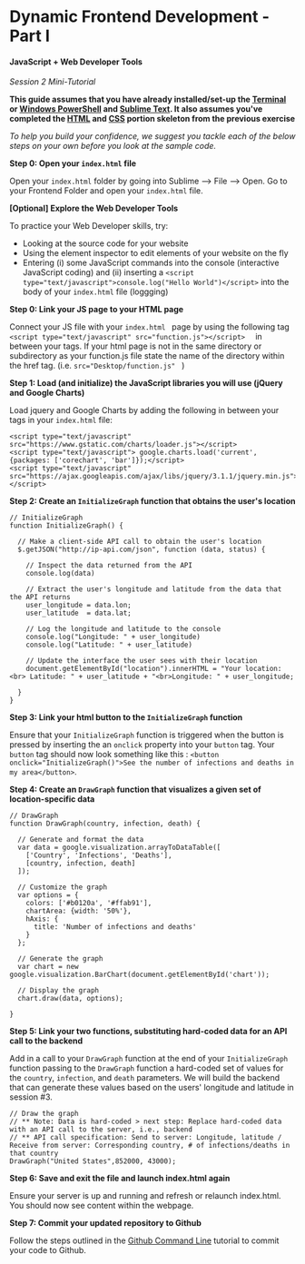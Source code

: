 # Dynamic Frontend Development - Part I 
#### JavaScript + Web Developer Tools

*Session 2 Mini-Tutorial*


**This guide assumes that you have already installed/set-up the [Terminal](/session1/setup_terminal.md) or [Windows PowerShell](/session1/setup_windows_powershell.md) and [Sublime Text](/session1/setup_sublime.md). It also assumes you've completed the [HTML](/session2/tutorial_html_webserver.md) and [CSS](/session2/tutorial_css.md) portion skeleton from the previous exercise**

*To help you build your confidence, we suggest you tackle each of the below steps on your own before you look at the sample code.*

**Step 0: Open your ```index.html``` file**

Open your  ```index.html``` folder by going into Sublime --> File --> Open. Go to your Frontend Folder and open your ```index.html``` file. 

**[Optional] Explore the Web Developer Tools**

To practice your Web Developer skills, try:
* Looking at the source code for your website
* Using the element inspector to edit elements of your website on the fly
* Entering (i) some JavaScript commands into the console (interactive JavaScript coding) and (ii) inserting a ```<script type="text/javascript">console.log("Hello World")</script>``` into the body of your ```index.html``` file (loggging)

**Step 0: Link your JS page to your HTML page**

Connect your JS file with your ```index.html ``` page by using the following  tag  ```<script type="text/javascript" src="function.js"></script>  ``` in between your <head> </head> tags. If your html page is not in the same directory or subdirectory as your function.js file state the name of the directory within the href tag. (i.e.  ```src="Desktop/function.js" ``` ) 


**Step 1: Load (and initialize) the JavaScript libraries you will use (jQuery and Google Charts)**

Load jquery and Google Charts by adding the following in between your <head> </head> tags in your ```index.html``` file:

```
<script type="text/javascript" src="https://www.gstatic.com/charts/loader.js"></script>
<script type="text/javascript"> google.charts.load('current', {packages: ['corechart', 'bar']});</script>
<script type="text/javascript" src="https://ajax.googleapis.com/ajax/libs/jquery/3.1.1/jquery.min.js"></script>

```

**Step 2: Create an ```InitializeGraph``` function that obtains the user's location**

```
// InitializeGraph
function InitializeGraph() {

  // Make a client-side API call to obtain the user's location
  $.getJSON("http://ip-api.com/json", function (data, status) {

    // Inspect the data returned from the API
    console.log(data)

    // Extract the user's longitude and latitude from the data that the API returns
    user_longitude = data.lon;
    user_latitude  = data.lat;

    // Log the longitude and latitude to the console
    console.log("Longitude: " + user_longitude)
    console.log("Latitude: " + user_latitude)
     
    // Update the interface the user sees with their location
    document.getElementById("location").innerHTML = "Your location:<br> Latitude: " + user_latitude + "<br>Longitude: " + user_longitude;

  }
}
```


**Step 3: Link your html button to the ```InitializeGraph``` function**

Ensure that your ```InitializeGraph``` function is triggered when the button is pressed by inserting the an ```onclick``` property into your ```button``` tag. Your ```button``` tag should now look something like this : ```<button onclick="InitializeGraph()">See the number of infections and deaths in my area</button>```.

**Step 4: Create an ```DrawGraph``` function that visualizes a given set of location-specific data**

```
// DrawGraph
function DrawGraph(country, infection, death) {

  // Generate and format the data
  var data = google.visualization.arrayToDataTable([
    ['Country', 'Infections', 'Deaths'],
    [country, infection, death]
  ]);

  // Customize the graph
  var options = {
    colors: ['#b0120a', '#ffab91'],
    chartArea: {width: '50%'},
    hAxis: {
      title: 'Number of infections and deaths'
    }
  };

  // Generate the graph
  var chart = new google.visualization.BarChart(document.getElementById('chart'));

  // Display the graph
  chart.draw(data, options);

}
```

**Step 5: Link your two functions, substituting hard-coded data for an API call to the backend**

Add in a call to your ```DrawGraph``` function at the end of your ```InitializeGraph``` function passing to the ```DrawGraph``` function a hard-coded set of values for the ```country```, ```infection```, and ```death``` parameters. We will build the backend that can generate these values based on the users' longitude and latitude in session #3. 

```
// Draw the graph
// ** Note: Data is hard-coded > next step: Replace hard-coded data with an API call to the server, i.e., backend 
// ** API call specification: Send to server: Longitude, latitude / Receive from server: Corresponding country, # of infections/deaths in that country
DrawGraph("United States",852000, 43000);
```

**Step 6: Save and exit the file and launch index.html again**

Ensure your server is up and running and refresh or relaunch index.html. You should now see content within the webpage.

**Step 7: Commit your updated repository to Github**

Follow the steps outlined in the [Github Command Line](/session1/tutorial_githubcommandline.md) tutorial to commit your code to Github. 

<br>